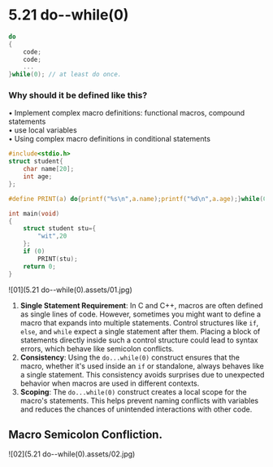 # 5.21 do--while(0)



```c
do
{
	code;
	code;
	...
}while(0); // at least do once.
```

### Why should it be defined like this?

• Implement complex macro definitions: functional macros, compound statements  
• use local variables  
• Using complex macro definitions in conditional statements  

```c
#include<stdio.h>
struct student{
	char name[20];
	int age;
};

#define PRINT(a) do{printf("%s\n",a.name);printf("%d\n",a.age);}while(0)

int main(void)
{
	struct student stu={
		"wit",20
	};
	if (0)
		PRINT(stu);
	return 0;
}
```

![01](5.21 do--while(0).assets/01.jpg)

1. **Single Statement Requirement**: In C and C++, macros are often defined as single lines of code. However, sometimes you might want to define a macro that expands into multiple statements. Control structures like `if`, `else`, and `while` expect a single statement after them. Placing a block of statements directly inside such a control structure could lead to syntax errors, which behave like semicolon conflicts.
2. **Consistency**: Using the `do...while(0)` construct ensures that the macro, whether it's used inside an `if` or standalone, always behaves like a single statement. This consistency avoids surprises due to unexpected behavior when macros are used in different contexts.
3. **Scoping**: The `do...while(0)` construct creates a local scope for the macro's statements. This helps prevent naming conflicts with variables and reduces the chances of unintended interactions with other code.

## Macro Semicolon Confliction.

![02](5.21 do--while(0).assets/02.jpg)